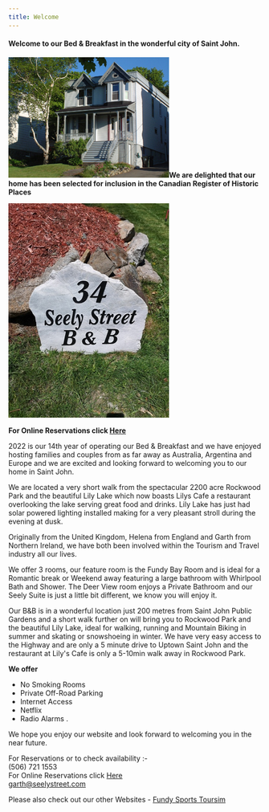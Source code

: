 ```yaml
---
title: Welcome
---
```


#### Welcome to our Bed & Breakfast in the wonderful city of Saint John. ####

![our house](/img/house.jpg)**We are delighted that our home has been selected for inclusion in the Canadian Register of Historic Places**

![our house](/img/garden-sign.320x427.jpg)

**For Online Reservations click [Here](https://m.bbcanada.com/10812.html)**

2022 is our 14th year of operating our Bed & Breakfast and we have enjoyed hosting families and couples from as far away as Australia, Argentina and Europe and we are excited and looking forward to welcoming you to our home in Saint John.

We are located a very short walk from the spectacular 2200 acre Rockwood Park and the beautiful Lily Lake which now boasts Lilys Cafe a restaurant overlooking the lake serving great food and drinks. Lily Lake has just had solar powered lighting installed making for a very pleasant stroll during the evening at dusk.

Originally from the United Kingdom, Helena from England and Garth from Northern Ireland, we have both been  involved within the Tourism and Travel industry all our lives.

We offer 3 rooms, our feature room is the Fundy Bay Room and is ideal for a Romantic break or Weekend away featuring a large bathroom with Whirlpool Bath and Shower.  The Deer View room enjoys a Private Bathroom and our Seely Suite is just a little bit different, we know you will enjoy it.

Our B&B is in a wonderful location just 200 metres from Saint John Public Gardens and a short walk further on will bring you to Rockwood Park and the beautiful Lily Lake, ideal for walking, running and Mountain Biking in summer and skating or snowshoeing in winter. We have very easy access to the Highway and are only a 5 minute drive to Uptown Saint John and the restaurant at Lily's Cafe is only a 5-10min walk away in Rockwood Park.

**We offer**

* No Smoking Rooms
* Private Off-Road Parking
* Internet Access
* Netflix
* Radio Alarms                                       .

We hope you enjoy our website and look forward to welcoming you in the near future.

For Reservations or to check availability :-  
<i data-feather="phone"></i> (506) 721 1553  
For Online Reservations click [Here](https://m.bbcanada.com/10812.html)  
<i data-feather="mail"></i> <garth@seelystreet.com>

Please also check out our other Websites - [Fundy Sports Toursim](http://fundysportstourism.com)
